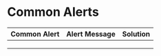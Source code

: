 # Common Alerts



| Common Alert | Alert Message | Solution |
| ------------ | ------------- | -------- |
|              |               |          |
|              |               |          |
|              |               |          |
